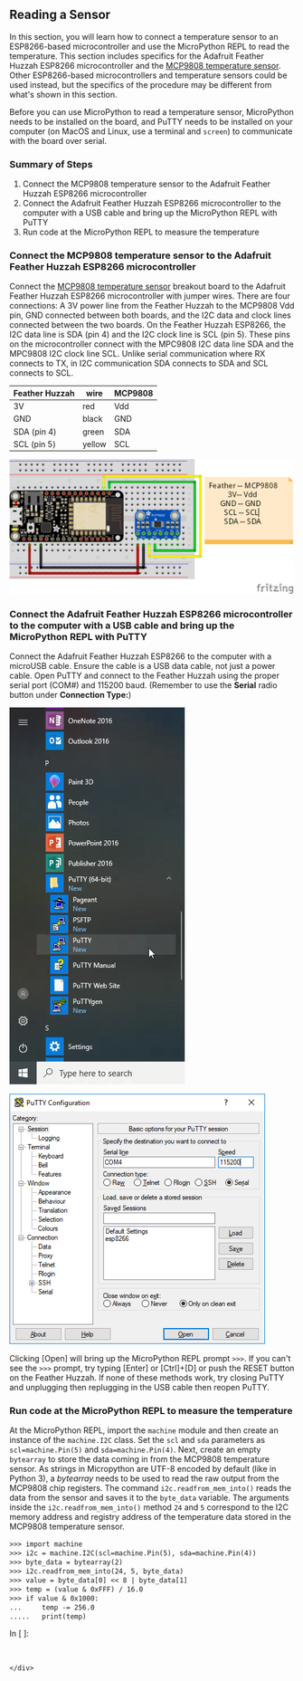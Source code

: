 
## Reading a Sensor
In this section, you will learn how to connect a temperature sensor to an ESP8266-based microcontroller and use the MicroPython REPL to read the temperature. This section includes specifics for the Adafruit Feather Huzzah ESP8266 microcontroller and the [MCP9808 temperature sensor](https://www.adafruit.com/product/1782). Other ESP8266-based microcontrollers and temperature sensors could be used instead, but the specifics of the procedure may be different from what's shown in this section.

Before you can use MicroPython to read a temperature sensor, MicroPython needs to be installed on the board, and PuTTY needs to be installed on your computer (on MacOS and Linux, use a terminal and  ```screen```) to communicate with the board over serial.
### Summary of Steps
1. Connect the MCP9808 temperature sensor to the Adafruit Feather Huzzah ESP8266 microcontroller
2. Connect the Adafruit Feather Huzzah ESP8266 microcontroller to the computer with a USB cable and bring up the MicroPython REPL with PuTTY
3. Run code at the MicroPython REPL to measure the temperature
### Connect the MCP9808 temperature sensor to the Adafruit Feather Huzzah ESP8266 microcontroller
Connect the [MCP9808 temperature sensor](https://www.adafruit.com/product/1782) breakout board to the Adafruit Feather Huzzah ESP8266 microcontroller with jumper wires. There are four connections: A 3V power line from the Feather Huzzah to the MCP9808 Vdd pin, GND connected between both boards, and the I2C data and clock lines connected between the two boards. On the Feather Huzzah ESP8266, the I2C data line is SDA (pin 4) and the I2C clock line is SCL (pin 5). These pins on the microcontroller connect with the MPC9808 I2C data line SDA and the MPC9808 I2C clock line SCL. Unlike serial communication where RX connects to TX, in I2C communication SDA connects to SDA and SCL connects to SCL.

| Feather Huzzah | wire | MCP9808 |
| --- | --- | --- |
| 3V | red | Vdd |
| GND | black | GND |
| SDA (pin 4)| green | SDA |
| SCL (pin 5)| yellow | SCL |

![MCP9808 temp sensor connected to an Adafruit Feather Huzzah ESP8266](images/feather_huzzah_temp_sensor_fritzing.png)
### Connect the Adafruit Feather Huzzah ESP8266 microcontroller to the computer with a USB cable and bring up the MicroPython REPL with PuTTY
Connect the Adafruit Feather Huzzah ESP8266 to the computer with a microUSB cable. Ensure the cable is a USB data cable, not just a power cable. Open PuTTY and connect to the Feather Huzzah using the proper serial port (COM#) and 115200 baud. (Remember to use the **Serial** radio button under **Connection Type:**)

![PuTTY in the Windows 10 Start Menu](images/putty_in_start_menu.png)

![PuTTY Configuration](images/putty_config.PNG)

Clicking [Open] will bring up the MicroPython REPL prompt ```>>>```. If you can't see the ```>>>``` prompt, try typing [Enter] or [Ctrl]+[D] or push the RESET button on the Feather Huzzah. If none of these methods work, try closing PuTTY and unplugging then replugging in the USB cable then reopen PuTTY.
### Run code at the MicroPython REPL to measure the temperature
At the MicroPython REPL, import the ```machine``` module and then create an instance of the ```machine.I2C``` class. Set the ```scl``` and ```sda``` parameters as ```scl=machine.Pin(5)``` and ```sda=machine.Pin(4)```.  Next, create an empty ```bytearray``` to store the data coming in from the MCP9808 temperature sensor. As strings in Micropython are UTF-8 encoded by default (like in Python 3), a _bytearray_ needs to be used to read the raw output from the MCP9808 chip registers. The command ```i2c.readfrom_mem_into()``` reads the data from the sensor and saves it to the ```byte_data``` variable. The arguments inside the ```i2c.readfrom_mem_into()``` method ```24``` and ```5``` correspond to the I2C memory address and registry address of the temperature data stored in the MCP9808 temperature sensor.   

```text
>>> import machine
>>> i2c = machine.I2C(scl=machine.Pin(5), sda=machine.Pin(4))
>>> byte_data = bytearray(2)
>>> i2c.readfrom_mem_into(24, 5, byte_data)
>>> value = byte_data[0] << 8 | byte_data[1]
>>> temp = (value & 0xFFF) / 16.0
>>> if value & 0x1000:
...     temp -= 256.0
.....   print(temp)
```
<div class="cell border-box-sizing code_cell rendered">
<div class="input">
<div class="prompt input_prompt">In&nbsp;[&nbsp;]:</div>
<div class="inner_cell">
    <div class="input_area">
<div class=" highlight hl-ipython3"><pre><span></span> 
</pre></div>

    </div>
</div>
</div>

</div>
 

